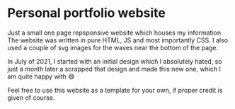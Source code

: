 # Personal portfolio website
Just a small one page repsponsive website which houses my information
The website was written in pure HTML, JS and most importantly CSS.
I also used a couple of svg images for the waves near the bottom of the page.

In July of 2021, I started with an initial design which I absolutely hated, so just a month later a scrapped that design and made this new one, which I am quite happy with 😄

Feel free to use this website as a template for your own, if proper credit is given of course.
